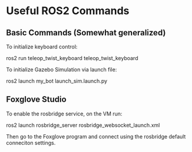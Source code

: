 # Useful ROS2 Commands

## Basic Commands (Somewhat generalized)

To initialize keyboard control:

ros2 run teleop_twist_keyboard teleop_twist_keyboard

To initialize Gazebo Simulation via launch file:

ros2 launch my_bot launch_sim.launch.py

## Foxglove Studio

To enable the rosbridge service, on the VM run:

ros2 launch rosbridge_server rosbridge_websocket_launch.xml

Then go to the Foxglove program and connect using the rosbridge default conneciton settings.
